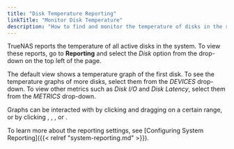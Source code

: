 ```yaml
---
title: "Disk Temperature Reporting"
linkTitle: "Monitor Disk Temperature"
description: "How to find and monitor the temperature of disks in the system."
---
```


TrueNAS reports the temperature of all active disks in the system. To view these reports, go to **Reporting** and select the *Disk* option from the drop-down on the top left of the page.

The default view shows a temperature graph of the first disk. To see the temperature graphs of more disks, select them from the *DEVICES* drop-down. To view other metrics such as *Disk I/O* and *Disk Latency*, select them from the *METRICS* drop-down.

Graphs can be interacted with by clicking and dragging on a certain range, or by clicking <i class="fas fa-search-plus" aria-hidden="true" title="Search Plus"></i>, <i class="fas fa-search-minus" aria-hidden="true" title="Search Minus"></i>, <i class="fas fa-forward" aria-hidden="true" title="Forward"></i>, or <i class="fas fa-backward" aria-hidden="true" title="Backward"></i>. 

To learn more about the reporting settings, see [Configuring System Reporting]({{< relref "system-reporting.md" >}}).
